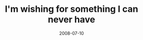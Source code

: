 ---
layout: base.njk
title : 'I&#39;m wishing for something I can never have' 
view_title : 'I&#39;m wishing for something I can never have' 
year : '2008' 
date : '2008-07-10' 
img_file : '/drawing/imwishingforsomethingicanneverhave.jpg' 
html_file : 'imwishingforsomethingicanneverhave' 
next_html : 'hesaidno.html' 
year_order : '306' 
permalink : "title/{{html_file}}.html"
---